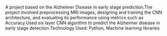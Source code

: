 A project based on the Alzheimer Disease in early stage prediction.The project involved preprocessing MRI images, designing and training the CNN architecture, and evaluating its
performance using metrics such as Accuracy.Used six layer CNN algorithm to predict the Alzheimer disease in early stage detection.Technology Used: Python, Machine learning libraries

